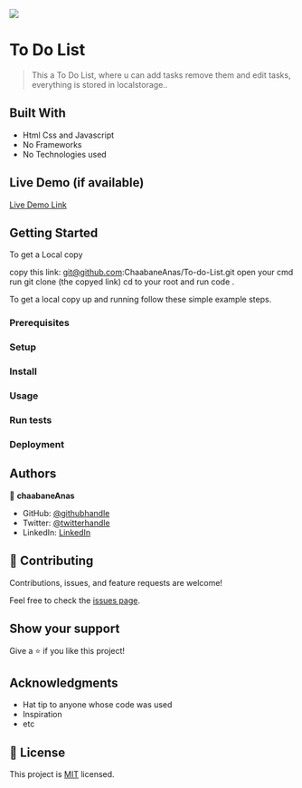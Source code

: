 ![](https://img.shields.io/badge/Microverse-blueviolet)

# To Do List

> This a To Do List, 
where u can add tasks remove them and edit tasks,
everything is stored in localstorage..


## Built With

- Html Css and Javascript
- No Frameworks
- No Technologies used

## Live Demo (if available)

[Live Demo Link]([https://livedemo.com](https://chaabaneanas.github.io/To-do-List/))


## Getting Started
To get a Local copy

copy this link: git@github.com:ChaabaneAnas/To-do-List.git
open your cmd
run git clone (the copyed link)
cd to your root and run code . 


To get a local copy up and running follow these simple example steps.

### Prerequisites

### Setup

### Install

### Usage

### Run tests

### Deployment



## Authors

👤 **chaabaneAnas**

- GitHub: [@githubhandle](https://github.com/githubhandle)
- Twitter: [@twitterhandle](https://twitter.com/twitterhandle)
- LinkedIn: [LinkedIn](https://linkedin.com/in/linkedinhandle)



## 🤝 Contributing

Contributions, issues, and feature requests are welcome!

Feel free to check the [issues page](../../issues/).

## Show your support

Give a ⭐️ if you like this project!

## Acknowledgments

- Hat tip to anyone whose code was used
- Inspiration
- etc

## 📝 License

This project is [MIT](./MIT.md) licensed.
